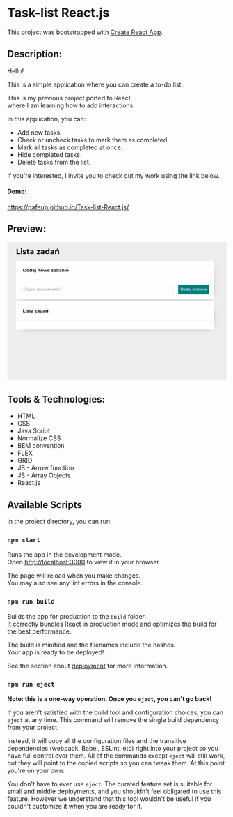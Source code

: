 # Task-list React.js

This project was bootstrapped with [Create React App](https://github.com/facebook/create-react-app).

## Description:

Hello! 

This is a simple application where you can create a to-do list.

This is my previous project ported to React,\
where I am learning how to add interactions.

In this application, you can:
- Add new tasks.
- Check or uncheck tasks to mark them as completed.
- Mark all tasks as completed at once.
- Hide completed tasks.
- Delete tasks from the list.

If you're interested, I invite you to check out my work using the link below.

#### Demo:
https://pafeup.github.io/Task-list-React.js/

## Preview:
![taskListPrezentation](public/images/TaskListReactPrezentation.gif)

## Tools & Technologies:
- HTML
- CSS
- Java Script
- Normalize CSS
- BEM convention
- FLEX 
- GRID
- JS - Arrow function
- JS - Array Objects
- React.js

## Available Scripts

In the project directory, you can run:

### `npm start`

Runs the app in the development mode.\
Open [http://localhost:3000](http://localhost:3000) to view it in your browser.

The page will reload when you make changes.\
You may also see any lint errors in the console.

### `npm run build`

Builds the app for production to the `build` folder.\
It correctly bundles React in production mode and optimizes the build for the best performance.

The build is minified and the filenames include the hashes.\
Your app is ready to be deployed!

See the section about [deployment](https://facebook.github.io/create-react-app/docs/deployment) for more information.

### `npm run eject`

**Note: this is a one-way operation. Once you `eject`, you can't go back!**

If you aren't satisfied with the build tool and configuration choices, you can `eject` at any time. This command will remove the single build dependency from your project.

Instead, it will copy all the configuration files and the transitive dependencies (webpack, Babel, ESLint, etc) right into your project so you have full control over them. All of the commands except `eject` will still work, but they will point to the copied scripts so you can tweak them. At this point you're on your own.

You don't have to ever use `eject`. The curated feature set is suitable for small and middle deployments, and you shouldn't feel obligated to use this feature. However we understand that this tool wouldn't be useful if you couldn't customize it when you are ready for it.
